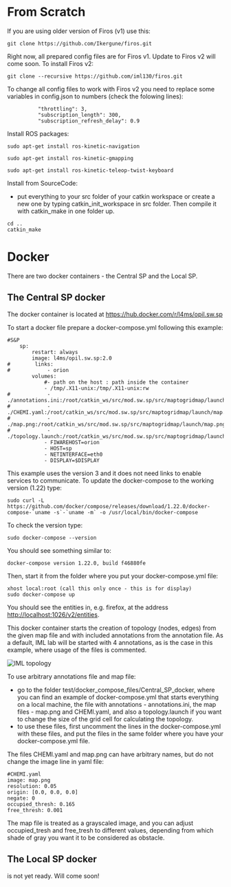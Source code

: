 # From Scratch

If you are using older version of Firos (v1) use this:

```git clone https://github.com/Ikergune/firos.git```

Right now, all prepared config files are for Firos v1. Update to Firos v2 will come soon.
To install Firos v2:

```git clone --recursive https://github.com/iml130/firos.git```

To change all config files to work with Firos v2 you need to replace some variables in config.json to numbers (check the folowing lines):

```
          "throttling": 3, 
          "subscription_length": 300,
          "subscription_refresh_delay": 0.9
```

Install ROS packages:

```sudo apt-get install ros-kinetic-navigation```

```sudo apt-get install ros-kinetic-gmapping```

```sudo apt-get install ros-kinetic-teleop-twist-keyboard```

Install from SourceCode:

* put everything to your src folder of your catkin workspace or create a new one by typing catkin_init_workspace in src folder. Then compile it with catkin_make in one folder up.
```
cd ..
catkin_make
```

# Docker

There are two docker containers - the Central SP and the Local SP.

## The Central SP docker

The docker container is located at 
<https://hub.docker.com/r/l4ms/opil.sw.sp>

To start a docker file prepare a docker-compose.yml following this example:

```
#S&P
    sp:
        restart: always
        image: l4ms/opil.sw.sp:2.0
#        links:
#            - orion
        volumes:
            #- path on the host : path inside the container
            - /tmp/.X11-unix:/tmp/.X11-unix:rw
#            - ./annotations.ini:/root/catkin_ws/src/mod.sw.sp/src/maptogridmap/launch/annotations.ini:ro
#            - ./CHEMI.yaml:/root/catkin_ws/src/mod.sw.sp/src/maptogridmap/launch/map.yaml:ro
#            - ./map.png:/root/catkin_ws/src/mod.sw.sp/src/maptogridmap/launch/map.png:ro
#            - ./topology.launch:/root/catkin_ws/src/mod.sw.sp/src/maptogridmap/launch/topology.launch:ro
            - FIWAREHOST=orion
            - HOST=sp
            - NETINTERFACE=eth0
            - DISPLAY=$DISPLAY
```
This example uses the version 3 and it does not need links to enable services to communicate. To update the docker-compose to the working version (1.22) type:
```
sudo curl -L https://github.com/docker/compose/releases/download/1.22.0/docker-compose-`uname -s`-`uname -m` -o /usr/local/bin/docker-compose
```
To check the version type:
```
sudo docker-compose --version
```
You should see something similar to:
```
docker-compose version 1.22.0, build f46880fe
```
Then, start it from the folder where you put your docker-compose.yml file:
```
xhost local:root (call this only once - this is for display)
sudo docker-compose up
```
You should see the entities in, e.g. firefox, at the address <http://localhost:1026/v2/entities>.

This docker container starts the creation of topology (nodes, edges) from the given map file and with included annotations from the annotation file. As a default, IML lab will be started with 4 annotations, as is the case in this example, where usage of the files is commented.

![IML topology](../img/IMLtopology.png)

To use arbitrary annotations file and map file:

* go to the folder test/docker_compose_files/Central_SP_docker, where you can find an example of docker-compose.yml that starts everything on a local machine, the file with annotations - annotations.ini, the map files - map.png and CHEMI.yaml, and also a topology.launch if you want to change the size of the grid cell for calculating the topology.
* to use these files, first uncomment the lines in the docker-compose.yml with these files, and put the files in the same folder where you have your docker-compose.yml file.

The files CHEMI.yaml and map.png can have arbitrary names, but do not change the image line in yaml file:
```
#CHEMI.yaml
image: map.png
resolution: 0.05
origin: [0.0, 0.0, 0.0]
negate: 0
occupied_thresh: 0.165
free_thresh: 0.001
```
The map file is treated as a grayscaled image, and you can adjust occupied_tresh and free_tresh to different values, depending from which shade of gray you want it to be considered as obstacle.

## The Local SP docker

is not yet ready. Will come soon!

